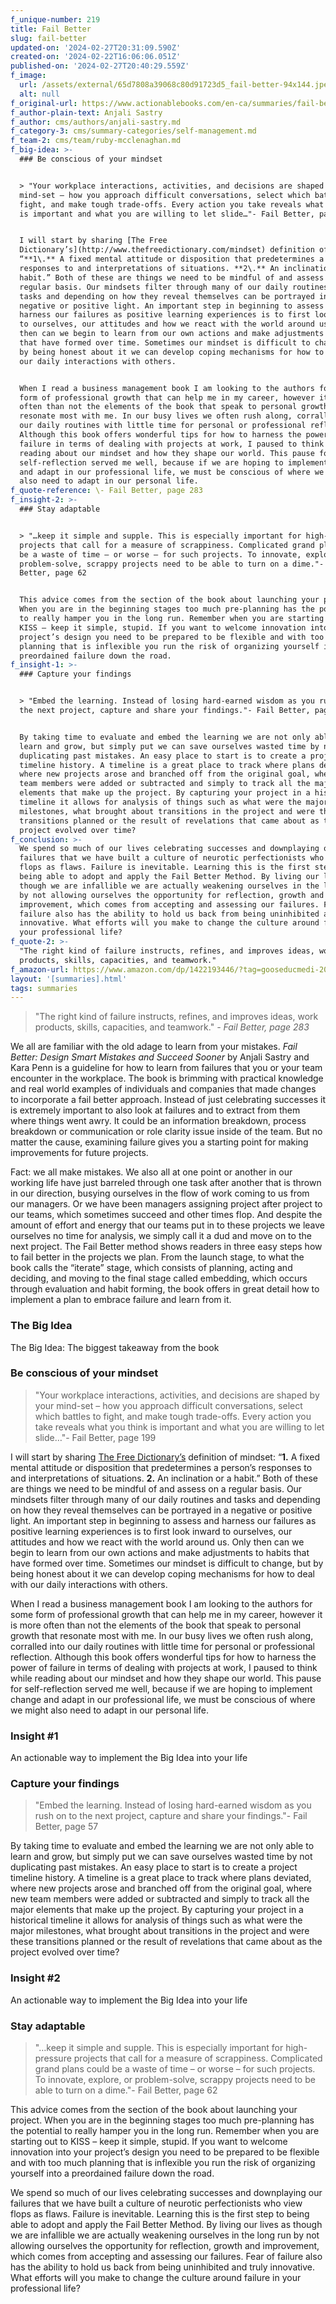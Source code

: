```yaml
---
f_unique-number: 219
title: Fail Better
slug: fail-better
updated-on: '2024-02-27T20:31:09.590Z'
created-on: '2024-02-22T16:06:06.051Z'
published-on: '2024-02-27T20:40:29.559Z'
f_image:
  url: /assets/external/65d7808a39068c80d91723d5_fail-better-94x144.jpeg
  alt: null
f_original-url: https://www.actionablebooks.com/en-ca/summaries/fail-better/
f_author-plain-text: Anjali Sastry
f_author: cms/authors/anjali-sastry.md
f_category-3: cms/summary-categories/self-management.md
f_team-2: cms/team/ruby-mcclenaghan.md
f_big-idea: >-
  ### Be conscious of your mindset


  > "Your workplace interactions, activities, and decisions are shaped by your
  mind-set – how you approach difficult conversations, select which battles to
  fight, and make tough trade-offs. Every action you take reveals what you think
  is important and what you are willing to let slide…"- Fail Better, page 199


  I will start by sharing [The Free
  Dictionary’s](http://www.thefreedictionary.com/mindset) definition of mindset:
  “**1\.** A fixed mental attitude or disposition that predetermines a person’s
  responses to and interpretations of situations. **2\.** An inclination or a
  habit.” Both of these are things we need to be mindful of and assess on a
  regular basis. Our mindsets filter through many of our daily routines and
  tasks and depending on how they reveal themselves can be portrayed in a
  negative or positive light. An important step in beginning to assess and
  harness our failures as positive learning experiences is to first look inward
  to ourselves, our attitudes and how we react with the world around us. Only
  then can we begin to learn from our own actions and make adjustments to habits
  that have formed over time. Sometimes our mindset is difficult to change, but
  by being honest about it we can develop coping mechanisms for how to deal with
  our daily interactions with others.


  When I read a business management book I am looking to the authors for some
  form of professional growth that can help me in my career, however it is more
  often than not the elements of the book that speak to personal growth that
  resonate most with me. In our busy lives we often rush along, corralled into
  our daily routines with little time for personal or professional reflection.
  Although this book offers wonderful tips for how to harness the power of
  failure in terms of dealing with projects at work, I paused to think while
  reading about our mindset and how they shape our world. This pause for
  self-reflection served me well, because if we are hoping to implement change
  and adapt in our professional life, we must be conscious of where we might
  also need to adapt in our personal life.
f_quote-reference: \- Fail Better, page 283
f_insight-2: >-
  ### Stay adaptable


  > "…keep it simple and supple. This is especially important for high-pressure
  projects that call for a measure of scrappiness. Complicated grand plans could
  be a waste of time – or worse – for such projects. To innovate, explore, or
  problem-solve, scrappy projects need to be able to turn on a dime."- Fail
  Better, page 62


  This advice comes from the section of the book about launching your project.
  When you are in the beginning stages too much pre-planning has the potential
  to really hamper you in the long run. Remember when you are starting out to
  KISS – keep it simple, stupid. If you want to welcome innovation into your
  project’s design you need to be prepared to be flexible and with too much
  planning that is inflexible you run the risk of organizing yourself into a
  preordained failure down the road.
f_insight-1: >-
  ### Capture your findings


  > "Embed the learning. Instead of losing hard-earned wisdom as you rush on to
  the next project, capture and share your findings."- Fail Better, page 57


  By taking time to evaluate and embed the learning we are not only able to
  learn and grow, but simply put we can save ourselves wasted time by not
  duplicating past mistakes. An easy place to start is to create a project
  timeline history. A timeline is a great place to track where plans deviated,
  where new projects arose and branched off from the original goal, where new
  team members were added or subtracted and simply to track all the major
  elements that make up the project. By capturing your project in a historical
  timeline it allows for analysis of things such as what were the major
  milestones, what brought about transitions in the project and were these
  transitions planned or the result of revelations that came about as the
  project evolved over time?
f_conclusion: >-
  We spend so much of our lives celebrating successes and downplaying our
  failures that we have built a culture of neurotic perfectionists who view
  flops as flaws. Failure is inevitable. Learning this is the first step to
  being able to adopt and apply the Fail Better Method. By living our lives as
  though we are infallible we are actually weakening ourselves in the long run
  by not allowing ourselves the opportunity for reflection, growth and
  improvement, which comes from accepting and assessing our failures. Fear of
  failure also has the ability to hold us back from being uninhibited and truly
  innovative. What efforts will you make to change the culture around failure in
  your professional life?
f_quote-2: >-
  "The right kind of failure instructs, refines, and improves ideas, work
  products, skills, capacities, and teamwork."
f_amazon-url: https://www.amazon.com/dp/1422193446/?tag=gooseducmedi-20
layout: '[summaries].html'
tags: summaries
---
```


> "The right kind of failure instructs, refines, and improves ideas, work products, skills, capacities, and teamwork." _\- Fail Better, page 283_

We all are familiar with the old adage to learn from your mistakes. _Fail Better: Design Smart Mistakes and Succeed Sooner_ by Anjali Sastry and Kara Penn is a guideline for how to learn from failures that you or your team encounter in the workplace. The book is brimming with practical knowledge and real world examples of individuals and companies that made changes to incorporate a fail better approach. Instead of just celebrating successes it is extremely important to also look at failures and to extract from them where things went awry. It could be an information breakdown, process breakdown or communication or role clarity issue inside of the team. But no matter the cause, examining failure gives you a starting point for making improvements for future projects.

Fact: we all make mistakes. We also all at one point or another in our working life have just barreled through one task after another that is thrown in our direction, busying ourselves in the flow of work coming to us from our managers. Or we have been managers assigning project after project to our teams, which sometimes succeed and other times flop. And despite the amount of effort and energy that our teams put in to these projects we leave ourselves no time for analysis, we simply call it a dud and move on to the next project. The Fail Better method shows readers in three easy steps how to fail better in the projects we plan. From the launch stage, to what the book calls the “iterate” stage, which consists of planning, acting and deciding, and moving to the final stage called embedding, which occurs through evaluation and habit forming, the book offers in great detail how to implement a plan to embrace failure and learn from it.

### The Big Idea

The Big Idea: The biggest takeaway from the book

### Be conscious of your mindset

> "Your workplace interactions, activities, and decisions are shaped by your mind-set – how you approach difficult conversations, select which battles to fight, and make tough trade-offs. Every action you take reveals what you think is important and what you are willing to let slide…"- Fail Better, page 199

I will start by sharing [The Free Dictionary’s](http://www.thefreedictionary.com/mindset) definition of mindset: “**1\.** A fixed mental attitude or disposition that predetermines a person’s responses to and interpretations of situations. **2\.** An inclination or a habit.” Both of these are things we need to be mindful of and assess on a regular basis. Our mindsets filter through many of our daily routines and tasks and depending on how they reveal themselves can be portrayed in a negative or positive light. An important step in beginning to assess and harness our failures as positive learning experiences is to first look inward to ourselves, our attitudes and how we react with the world around us. Only then can we begin to learn from our own actions and make adjustments to habits that have formed over time. Sometimes our mindset is difficult to change, but by being honest about it we can develop coping mechanisms for how to deal with our daily interactions with others.

When I read a business management book I am looking to the authors for some form of professional growth that can help me in my career, however it is more often than not the elements of the book that speak to personal growth that resonate most with me. In our busy lives we often rush along, corralled into our daily routines with little time for personal or professional reflection. Although this book offers wonderful tips for how to harness the power of failure in terms of dealing with projects at work, I paused to think while reading about our mindset and how they shape our world. This pause for self-reflection served me well, because if we are hoping to implement change and adapt in our professional life, we must be conscious of where we might also need to adapt in our personal life.

### Insight #1

An actionable way to implement the Big Idea into your life

### Capture your findings

> "Embed the learning. Instead of losing hard-earned wisdom as you rush on to the next project, capture and share your findings."- Fail Better, page 57

By taking time to evaluate and embed the learning we are not only able to learn and grow, but simply put we can save ourselves wasted time by not duplicating past mistakes. An easy place to start is to create a project timeline history. A timeline is a great place to track where plans deviated, where new projects arose and branched off from the original goal, where new team members were added or subtracted and simply to track all the major elements that make up the project. By capturing your project in a historical timeline it allows for analysis of things such as what were the major milestones, what brought about transitions in the project and were these transitions planned or the result of revelations that came about as the project evolved over time?

### Insight #2

An actionable way to implement the Big Idea into your life

### Stay adaptable

> "…keep it simple and supple. This is especially important for high-pressure projects that call for a measure of scrappiness. Complicated grand plans could be a waste of time – or worse – for such projects. To innovate, explore, or problem-solve, scrappy projects need to be able to turn on a dime."- Fail Better, page 62

This advice comes from the section of the book about launching your project. When you are in the beginning stages too much pre-planning has the potential to really hamper you in the long run. Remember when you are starting out to KISS – keep it simple, stupid. If you want to welcome innovation into your project’s design you need to be prepared to be flexible and with too much planning that is inflexible you run the risk of organizing yourself into a preordained failure down the road.

We spend so much of our lives celebrating successes and downplaying our failures that we have built a culture of neurotic perfectionists who view flops as flaws. Failure is inevitable. Learning this is the first step to being able to adopt and apply the Fail Better Method. By living our lives as though we are infallible we are actually weakening ourselves in the long run by not allowing ourselves the opportunity for reflection, growth and improvement, which comes from accepting and assessing our failures. Fear of failure also has the ability to hold us back from being uninhibited and truly innovative. What efforts will you make to change the culture around failure in your professional life?
